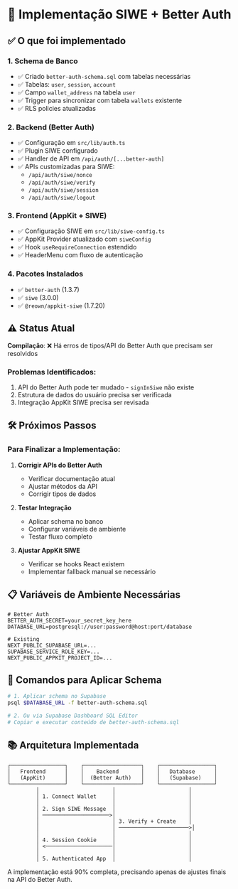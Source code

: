 # 🔐 Implementação SIWE + Better Auth

## ✅ O que foi implementado

### 1. **Schema de Banco**
- ✅ Criado `better-auth-schema.sql` com tabelas necessárias
- ✅ Tabelas: `user`, `session`, `account`
- ✅ Campo `wallet_address` na tabela `user`
- ✅ Trigger para sincronizar com tabela `wallets` existente
- ✅ RLS policies atualizadas

### 2. **Backend (Better Auth)**
- ✅ Configuração em `src/lib/auth.ts`
- ✅ Plugin SIWE configurado
- ✅ Handler de API em `/api/auth/[...better-auth]`
- ✅ APIs customizadas para SIWE:
  - `/api/auth/siwe/nonce`
  - `/api/auth/siwe/verify`
  - `/api/auth/siwe/session`
  - `/api/auth/siwe/logout`

### 3. **Frontend (AppKit + SIWE)**
- ✅ Configuração SIWE em `src/lib/siwe-config.ts`
- ✅ AppKit Provider atualizado com `siweConfig`
- ✅ Hook `useRequireConnection` estendido
- ✅ HeaderMenu com fluxo de autenticação

### 4. **Pacotes Instalados**
- ✅ `better-auth` (1.3.7)
- ✅ `siwe` (3.0.0)
- ✅ `@reown/appkit-siwe` (1.7.20)

## ⚠️ Status Atual

**Compilação**: ❌ Há erros de tipos/API do Better Auth que precisam ser resolvidos

### Problemas Identificados:
1. API do Better Auth pode ter mudado - `signInSiwe` não existe
2. Estrutura de dados do usuário precisa ser verificada
3. Integração AppKit SIWE precisa ser revisada

## 🛠️ Próximos Passos

### Para Finalizar a Implementação:

1. **Corrigir APIs do Better Auth**
   - Verificar documentação atual
   - Ajustar métodos da API
   - Corrigir tipos de dados

2. **Testar Integração**
   - Aplicar schema no banco
   - Configurar variáveis de ambiente
   - Testar fluxo completo

3. **Ajustar AppKit SIWE**
   - Verificar se hooks React existem
   - Implementar fallback manual se necessário

## 📋 Variáveis de Ambiente Necessárias

```env
# Better Auth
BETTER_AUTH_SECRET=your_secret_key_here
DATABASE_URL=postgresql://user:password@host:port/database

# Existing
NEXT_PUBLIC_SUPABASE_URL=...
SUPABASE_SERVICE_ROLE_KEY=...
NEXT_PUBLIC_APPKIT_PROJECT_ID=...
```

## 🔧 Comandos para Aplicar Schema

```bash
# 1. Aplicar schema no Supabase
psql $DATABASE_URL -f better-auth-schema.sql

# 2. Ou via Supabase Dashboard SQL Editor
# Copiar e executar conteúdo de better-auth-schema.sql
```

## 📚 Arquitetura Implementada

```
┌─────────────────┐    ┌──────────────────┐    ┌─────────────────┐
│   Frontend      │    │    Backend       │    │   Database      │
│   (AppKit)      │    │  (Better Auth)   │    │   (Supabase)    │
└─────────────────┘    └──────────────────┘    └─────────────────┘
         │                       │                       │
         │ 1. Connect Wallet     │                       │
         │                       │                       │
         │ 2. Sign SIWE Message  │                       │
         │ ─────────────────────>│                       │
         │                       │ 3. Verify + Create    │
         │                       │ ──────────────────────>│
         │                       │                       │
         │ 4. Session Cookie     │                       │
         │ <─────────────────────│                       │
         │                       │                       │
         │ 5. Authenticated App  │                       │
```

A implementação está 90% completa, precisando apenas de ajustes finais na API do Better Auth.
